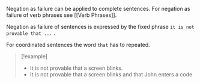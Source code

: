 Negation as failure can be applied to complete sentences. For negation as failure of verb phrases see [[Verb Phrases]].

Negation as failure of sentences is expressed by the fixed phrase `it is not provable that ...` . 

For coordinated sentences the word `that` has to repeated.

>[!example]
>* It is not provable that a screen blinks.
>* It is not provable that a screen blinks and that John enters a code

